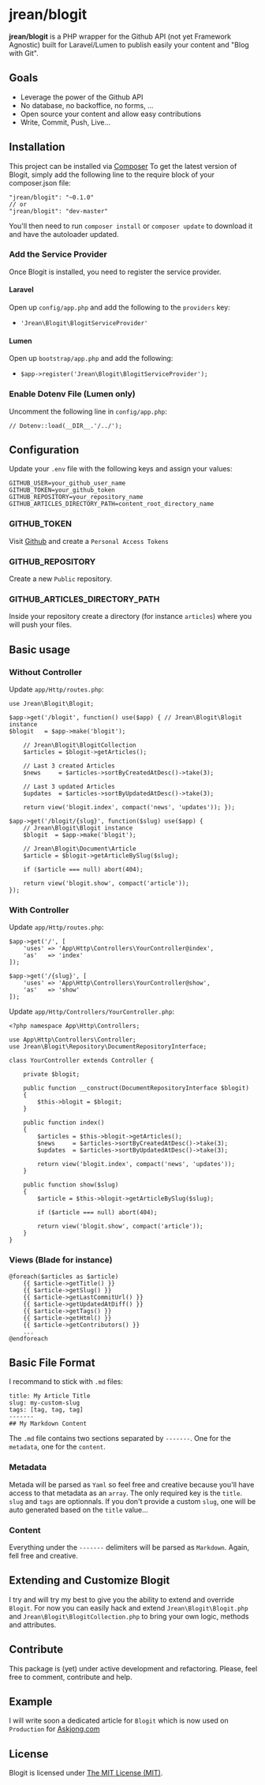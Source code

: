 # jrean/blogit

**jrean/blogit** is a PHP wrapper for the Github API (not yet Framework
Agnostic) built for Laravel/Lumen to publish easily your content and "Blog with
Git".

## Goals

- Leverage the power of the Github API
- No database, no backoffice, no forms, ...
- Open source your content and allow easy contributions
- Write, Commit, Push, Live...

## Installation

This project can be installed via [Composer](http://getcomposer.org)
To get the latest version of Blogit, simply add the following line to
the require block of your composer.json file:

    "jrean/blogit": "~0.1.0"
    // or
    "jrean/blogit": "dev-master"

You'll then need to run `composer install` or `composer update` to download it and
have the autoloader updated.

### Add the Service Provider

Once Blogit is installed, you need to register the service provider.

#### Laravel

Open up `config/app.php` and add the following to the `providers` key:

* `'Jrean\Blogit\BlogitServiceProvider'`

#### Lumen

Open up `bootstrap/app.php` and add the following:

* `$app->register('Jrean\Blogit\BlogitServiceProvider');`

### Enable Dotenv File (Lumen only)

Uncomment the following line in `config/app.php`:

    // Dotenv::load(__DIR__.'/../');

## Configuration

Update your `.env` file with the following keys and assign your
values:

    GITHUB_USER=your_github_user_name
    GITHUB_TOKEN=your_github_token
    GITHUB_REPOSITORY=your_repository_name
    GITHUB_ARTICLES_DIRECTORY_PATH=content_root_directory_name

### GITHUB_TOKEN

Visit [Github](https://github.com/settings/tokens) and create a `Personal
Access Tokens`

### GITHUB_REPOSITORY

Create a new `Public` repository.

### GITHUB_ARTICLES_DIRECTORY_PATH

Inside your repository create a directory (for instance `articles`) where you
will push your files.

## Basic usage

### Without Controller

Update `app/Http/routes.php`:

    use Jrean\Blogit\Blogit;

    $app->get('/blogit', function() use($app) { // Jrean\Blogit\Blogit instance
    $blogit   = $app->make('blogit');

        // Jrean\Blogit\BlogitCollection
        $articles = $blogit->getArticles();

        // Last 3 created Articles
        $news     = $articles->sortByCreatedAtDesc()->take(3);

        // Last 3 updated Articles
        $updates  = $articles->sortByUpdatedAtDesc()->take(3);

        return view('blogit.index', compact('news', 'updates')); });

    $app->get('/blogit/{slug}', function($slug) use($app) {
        // Jrean\Blogit\Blogit instance
        $blogit  = $app->make('blogit');

        // Jrean\Blogit\Document\Article
        $article = $blogit->getArticleBySlug($slug);

        if ($article === null) abort(404);

        return view('blogit.show', compact('article'));
    });

### With Controller

Update `app/Http/routes.php`:

    $app->get('/', [
        'uses' => 'App\Http\Controllers\YourController@index',
        'as'   => 'index'
    ]);

    $app->get('/{slug}', [
        'uses' => 'App\Http\Controllers\YourController@show',
        'as'   => 'show'
    ]);

Update `app/Http/Controllers/YourController.php`:

    <?php namespace App\Http\Controllers;

    use App\Http\Controllers\Controller;
    use Jrean\Blogit\Repository\DocumentRepositoryInterface;

    class YourController extends Controller {

        private $blogit;

        public function __construct(DocumentRepositoryInterface $blogit)
        {
            $this->blogit = $blogit;
        }

        public function index()
        {
            $articles = $this->blogit->getArticles();
            $news     = $articles->sortByCreatedAtDesc()->take(3);
            $updates  = $articles->sortByUpdatedAtDesc()->take(3);

            return view('blogit.index', compact('news', 'updates'));
        }

        public function show($slug)
        {
            $article = $this->blogit->getArticleBySlug($slug);

            if ($article === null) abort(404);

            return view('blogit.show', compact('article'));
        }
    }

### Views (Blade for instance)

    @foreach($articles as $article)
        {{ $article->getTitle() }}
        {{ $article->getSlug() }}
        {{ $article->getLastCommitUrl() }}
        {{ $article->getUpdatedAtDiff() }}
        {{ $article->getTags() }}
        {{ $article->getHtml() }}
        {{ $article->getContributors() }}
        ...
    @endforeach

## Basic File Format

I recommand to stick with `.md` files:

    title: My Article Title
    slug: my-custom-slug
    tags: [tag, tag, tag]
    -------
    ## My Markdown Content 

The `.md` file contains two sections separated by `-------`. One for the
`metadata`, one for the `content`.

### Metadata

Metada will be parsed as `Yaml` so feel free and creative because
you'll have access to that metadata as an `array`. The only required key is the
`title`. `slug` and `tags` are optionnals. If you don't provide a custom
`slug`, one will be auto generated based on the `title` value...

### Content

Everything under the `-------` delimiters will be parsed as
`Markdown`. Again, fell free and creative.

## Extending and Customize Blogit

I try and will try my best to give you the
ability to extend and override `Blogit`. For now you can easily hack and extend
`Jrean\Blogit\Blogit.php` and `Jrean\Blogit\BlogitCollection.php` to bring
your own logic, methods and attributes.

## Contribute

This package is (yet) under active development and refactoring.
Please, feel free to comment, contribute and help.

## Example

I will write soon a dedicated article for `Blogit` which is now used
on `Production` for [Askjong.com](http://www.askjong.com "AskJong, Quick Updates and Practical Approaches about anything Tech., Laravel, Vim, Php, DigitalOcean and Web Programming.")

## License

Blogit is licensed under [The MIT License (MIT)](LICENSE).
